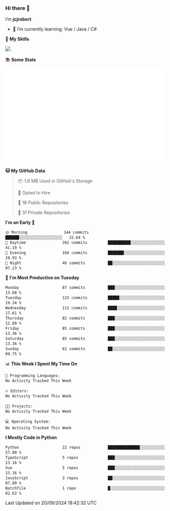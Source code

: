 ### Hi there 👋

I’m **jcjrobert**.

- 🌱 I’m currently learning: Vue / Java / C#

🌟 **My Skills**

![](https://img.shields.io/badge/-Python-3e74a2?style=flat-square&logo=Python&logoColor=fff)

📚 **Some Stats**

![](https://github.com/jcjrobert/github-stats/blob/master/generated/overview.svg)

<!--START_SECTION:waka-->
**🐱 My GitHub Data** 

> 📦 1.8 MB Used in GitHub's Storage 
 > 
> 💼 Opted to Hire
 > 
> 📜 18 Public Repositories 
 > 
> 🔑 31 Private Repositories 
 > 
**I'm an Early 🐤** 

```text
🌞 Morning                144 commits         ██████░░░░░░░░░░░░░░░░░░░   22.64 % 
🌆 Daytime                262 commits         ██████████░░░░░░░░░░░░░░░   41.19 % 
🌃 Evening                184 commits         ███████░░░░░░░░░░░░░░░░░░   28.93 % 
🌙 Night                  46 commits          ██░░░░░░░░░░░░░░░░░░░░░░░   07.23 % 
```
📅 **I'm Most Productive on Tuesday** 

```text
Monday                   87 commits          ███░░░░░░░░░░░░░░░░░░░░░░   13.68 % 
Tuesday                  123 commits         █████░░░░░░░░░░░░░░░░░░░░   19.34 % 
Wednesday                112 commits         ████░░░░░░░░░░░░░░░░░░░░░   17.61 % 
Thursday                 82 commits          ███░░░░░░░░░░░░░░░░░░░░░░   12.89 % 
Friday                   85 commits          ███░░░░░░░░░░░░░░░░░░░░░░   13.36 % 
Saturday                 85 commits          ███░░░░░░░░░░░░░░░░░░░░░░   13.36 % 
Sunday                   62 commits          ██░░░░░░░░░░░░░░░░░░░░░░░   09.75 % 
```


📊 **This Week I Spent My Time On** 

```text
💬 Programming Languages: 
No Activity Tracked This Week

🔥 Editors: 
No Activity Tracked This Week

🐱‍💻 Projects: 
No Activity Tracked This Week

💻 Operating System: 
No Activity Tracked This Week
```

**I Mostly Code in Python** 

```text
Python                   22 repos            ██████████████░░░░░░░░░░░   57.89 % 
TypeScript               5 repos             ███░░░░░░░░░░░░░░░░░░░░░░   13.16 % 
Vue                      5 repos             ███░░░░░░░░░░░░░░░░░░░░░░   13.16 % 
JavaScript               3 repos             ██░░░░░░░░░░░░░░░░░░░░░░░   07.89 % 
Batchfile                1 repo              █░░░░░░░░░░░░░░░░░░░░░░░░   02.63 % 
```




 Last Updated on 20/09/2024 18:42:32 UTC
<!--END_SECTION:waka-->
